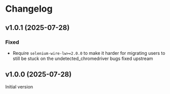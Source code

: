 # Changelog

## v1.0.1 (2025-07-28)

### Fixed
* Require `selenium-wire-lw>=2.0.0` to make it harder for migrating users to still be stuck on the undetected_chromedriver bugs fixed upstream

## v1.0.0 (2025-07-28)

Initial version

